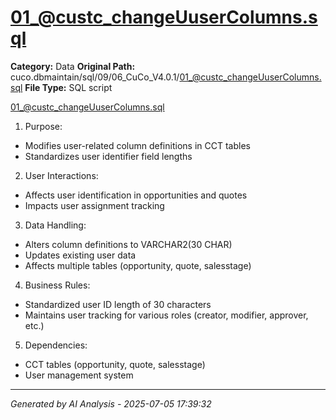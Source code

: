 # 01_@custc_changeUuserColumns.sql

**Category:** Data
**Original Path:** cuco.dbmaintain/sql/09/06_CuCo_V4.0.1/01_@custc_changeUuserColumns.sql
**File Type:** SQL script

01_@custc_changeUuserColumns.sql
1. Purpose:
- Modifies user-related column definitions in CCT tables
- Standardizes user identifier field lengths

2. User Interactions:
- Affects user identification in opportunities and quotes
- Impacts user assignment tracking

3. Data Handling:
- Alters column definitions to VARCHAR2(30 CHAR)
- Updates existing user data
- Affects multiple tables (opportunity, quote, salesstage)

4. Business Rules:
- Standardized user ID length of 30 characters
- Maintains user tracking for various roles (creator, modifier, approver, etc.)

5. Dependencies:
- CCT tables (opportunity, quote, salesstage)
- User management system

---
*Generated by AI Analysis - 2025-07-05 17:39:32*
